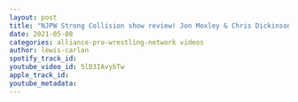 ```yaml
---
layout: post
title: "NJPW Strong Collision show review! Jon Moxley & Chris Dickinson vs Yugi Nagata & Ren Narita!"
date: 2021-05-08
categories: alliance-pro-wrestling-network videos
author: lewis-carlan
spotify_track_id: 
youtube_video_id: 5lD3IAvybTw
apple_track_id: 
youtube_metadata: 
---
```


